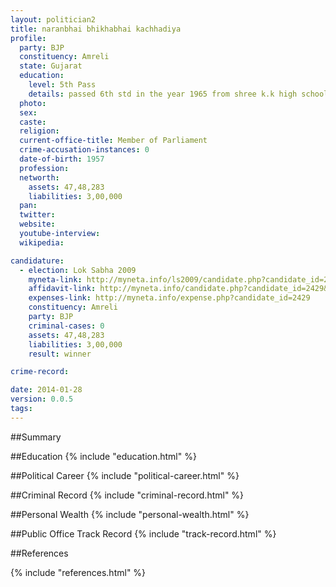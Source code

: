 ```yaml
---
layout: politician2
title: naranbhai bhikhabhai kachhadiya
profile: 
  party: BJP
  constituency: Amreli
  state: Gujarat
  education: 
    level: 5th Pass
    details: passed 6th std in the year 1965 from shree k.k high school and k.k ghelawani higher secondary school,sawar kundla district amreli
  photo: 
  sex: 
  caste: 
  religion: 
  current-office-title: Member of Parliament
  crime-accusation-instances: 0
  date-of-birth: 1957
  profession: 
  networth: 
    assets: 47,48,283
    liabilities: 3,00,000
  pan: 
  twitter: 
  website: 
  youtube-interview: 
  wikipedia: 

candidature: 
  - election: Lok Sabha 2009
    myneta-link: http://myneta.info/ls2009/candidate.php?candidate_id=2429
    affidavit-link: http://myneta.info/candidate.php?candidate_id=2429&scan=original
    expenses-link: http://myneta.info/expense.php?candidate_id=2429
    constituency: Amreli 
    party: BJP
    criminal-cases: 0
    assets: 47,48,283
    liabilities: 3,00,000
    result: winner 

crime-record: 

date: 2014-01-28
version: 0.0.5
tags: 
---
```

##Summary


##Education
{% include "education.html" %}


##Political Career
{% include "political-career.html" %}


##Criminal Record
{% include "criminal-record.html" %}


##Personal Wealth
{% include "personal-wealth.html" %}


##Public Office Track Record
{% include "track-record.html" %}


##References


{% include "references.html" %}